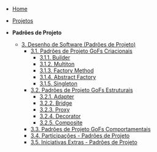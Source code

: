 <!-- docs/_sidebar.md -->
- [Home](/docs)
- [Projetos](./Projeto/Projeto.md)

- **Padrões de Projeto**
  - [3. Desenho de Software (Padrões de Projeto)](./PadroesDeProjeto/3.PadroesDeProjeto.md)
    - [3.1. Padrões de Projeto GoFs Criacionais](./PadroesDeProjeto/3.1.GoFsCriacionais.md)
      - [3.1.1. Builder](./PadroesDeProjeto/3.1.1.Builder.md)
      - [3.1.2. Multiton](./PadroesDeProjeto/3.1.2.Multiton.md)
      - [3.1.3. Factory Method](./PadroesDeProjeto/3.1.3.FactoryMethod.md)
      - [3.1.4. Abstract Factory](./PadroesDeProjeto/3.1.4.Abstract-factory.md)
      - [3.1.5. Singleton](./PadroesDeProjeto/3.1.5.Singleton.md)
    - [3.2. Padrões de Projeto GoFs Estruturais](./PadroesDeProjeto/3.2.GoFsEstruturais.md)
      - [3.2.1. Adapter](./PadroesDeProjeto/3.2.1.Adapter.md)
      - [3.2.2. Bridge](./PadroesDeProjeto/3.2.2.Bridge.md)
      - [3.2.3. Proxy](./PadroesDeProjeto/3.2.3.Proxy.md)
      - [3.2.4. Decorator](./PadroesDeProjeto/3.2.4.Decorator.md)
      - [3.2.5. Composite](./PadroesDeProjeto/3.2.5.Composite.md)
    - [3.3. Padrões de Projeto GoFs Comportamentais](./PadroesDeProjeto/3.3.GoFsComportamentais.md)
    - [3.4. Participações - Padrões de Projeto](./PadroesDeProjeto/3.4.ParticipacoesPadroes.md)
    - [3.5. Iniciativas Extras - Padrões de Projeto](./PadroesDeProjeto/3.5.IniciativasExtras.md)

